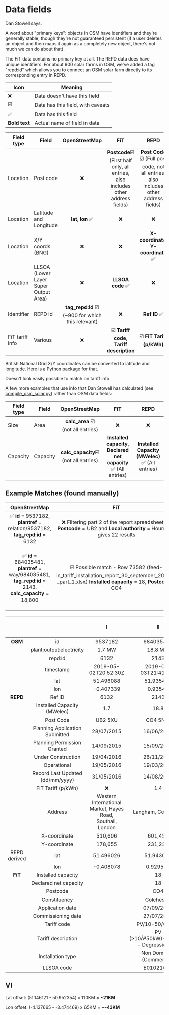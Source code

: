 Data fields
========

Dan Stowell says:

A word about "primary keys": objects in OSM have identifiers and they're generally stable, though they're not guaranteed persistent (if a user deletes an object and then maps it again as a completely new object, there's not much we can do about that).

The FiT data contains no primary key at all. The REPD data does have unique identifiers. For about 900 solar farms in OSM, we've added a tag "repd:id" which allows you to connect an OSM solar farm directly to its corresponding entry in REPD.

| Icon | Meaning |
| ---  | --- |
| :x:  | Data doesn't have this field |
| :ballot_box_with_check: | Data has this field, with caveats |
| ✅ | Data has this field |
|**Bold text** | Actual name of field in data |

| Field type | Field | OpenStreetMap | FiT | REPD
|---|---|:---:|:---:|:---:|
| Location | Post code | :x: | **Postcode**:ballot_box_with_check: (First half only, all entries, also includes other address fields) | **Post Code** :ballot_box_with_check: (Full post code, not all entries, also includes other address fields)|
| Location | Latitude and Longitude | **lat**, **lon** ✅ | :x: | :x: |
| Location| X/Y coords (BNG)| :x: | :x: | **X-coordinate**, **Y-coordinate** ✅ |
| Location | LLSOA (Lower Layer Super Output Area) | :x: | **LLSOA code** ✅ | :x: |
| Identifier|REPD id | **tag_repd:id** :ballot_box_with_check: (~900 for which this relevant) | :x: | **Ref ID** ✅|
| FiT tariff info | Various | :x: | :ballot_box_with_check: **Tariff code**, **Tariff description**| :ballot_box_with_check: **FiT Tariff (p/kWh)**

British National Grid X/Y coordinates can be converted to latitude and longitude. Here is a [Python package](https://pypi.org/project/bng-latlon/) for that.

Doesn't look easily possible to match on tariff info.

A few more examples that use info that Dan Stowell has calculated (see [compile_osm_solar.py](open-street-maps/solarpv-osm-uk-data-20191117/dan_stowell_osm_analysis/compile_osm_solar.py)) rather than OSM data fields:

| Field type | Field | OpenStreetMap | FiT | REPD
|---|---|:---:|:---:|:---:|
| Size| Area | **calc_area** :ballot_box_with_check: (not all entries) | :x:| :x:|
| Capacity| Capacity | **calc_capacity**:ballot_box_with_check: (not all entries)| **Installed capacity**, **Declared net capacity** ✅ (All entries)| **Installed Capacity (MWelec)** ✅ (All entries) |


Example Matches (found manually)
---------

| OpenStreetMap | FiT | REPD |
|:---:|:---:|:---:|
| ✅ **id** = 9537182, **plantref** = relation/9537182, **tag_repd:id** = 6132 | :x: Filtering part 2 of the report spreadsheet by **Postcode** = UB2 and **Local authority** = Hounslow gives 22 results | ✅**Ref ID** = 6132 |
| ✅ **id** = 684035481, **plantref** = way/684035481, **tag_repd:id** = 2143, **calc_capacity** = 18,800| :ballot_box_with_check: Possible match - Row 73582 (feed-in_tariff_installation_report_30_september_2019_-_part_1.xlsx) **Installed capacity** = 18, **Postcode** = CO4| ✅ **Ref ID** = 2143, **Installed Capacity (MWelec)** = 18.8, **Post Code** = CO4 5NW|

| |  | I | II | III | IV | V | VI (OSM/REPD far apart)|
|:---:|:---:|:---:|:---:|:---:|:---:|:---:|:---:|
| **OSM** | id | 9537182 | 684035481| 10304120| 10305610|10298564 | 688883405 |
|  | plant:output:electricity | 1.7 MW | 18.8 MW| 3.5 MW| 1 MW| 5 MW| 1.5 MW |
|  | repd:id  | 6132 |2143 |5207 |1994 | 5834| 1605 |
| | timestamp | 2019-05-02T20:52:30Z |2019-05-03T21:41:29Z |2019-11-16T14:03:13Z | 2019-11-16T21:30:41Z| 2019-11-14T22:35:13Z| 2019-11-16T18:42:25Z |
|  | lat | 51.496088 | 51.935457| 51.558094|52.019079 | 52.89991| 50.952354 |
| | lon | -0.407339 |0.93541 | -2.655681| -0.011644|-3.015247 | -3.474469 |
| **REPD** | Ref ID  | 6132 | 2143| 5207| 1994| 5834| 1605|
|  | Installed Capacity (MWelec)  | 1.7 | 18.8| 3.5| 1| 5| 1.5
|  | Post Code | UB2 5XU | CO4 5NW| BS35 4NL| SG8 8AZ| :x:| EX16 9QH |
|  | Planning Application Submitted | 28/07/2015|16/06/2014	 |13/04/2015 |24/11/2013 | 23/09/2015| 25/09/2012|
|  | Planning Permission Granted | 14/09/2015 |15/09/2014 | 01/09/2015| 03/12/2013| 23/12/2015| 22/03/2013 |
|  | Under Construction | 19/04/2016 |26/11/2014 | 28/02/2015| :x:| 12/12/2016| :x:|
|  | Operational |19/05/2016 | 19/03/2015 | 31/03/2016| 08/03/2014| 15/02/2017| 29/04/2013 |
|  | Record Last Updated (dd/mm/yyyy) | 31/05/2016 |14/08/2015 |17/06/2016 | 26/08/2014| 04/12/2017| 10/06/2013 |
|  | FiT Tariff (p/kWh) | :x: |1.4 |:x: | :x:| :x:| :x: |
|  | Address | Western International Market, Hayes Road, Southall, London |Langham, Colchester | Land adjacent to Church Road and the M49, Severn Beach, Bristol| Hatchpen Farm, Reed, Royston|Land At, Rhosygadfa, Gobowen, Oswestry | TIVERTON, DEVON |
|  | X-coordinate  | 510,606 |601,454 | 354,510| 536,397|331,810 | 250,572 |
|  | Y-coordinate  | 178,655 |231,228 | 184,911| 237,730|334,117 | 140,713 |
| REPD derived | lat  | 51.496026 | 51.943065| 51.561233|52.02123 | 52.900149| 51.146121 |
| | lon  | -0.408078 |0.929579 | -2.657613| -0.013603|-3.01518 | -4.137665 |
| **FiT**| Installed capacity  |  | 18| | | |
| | Declared net capacity  |  | 18| | | |
| | Postcode  |  | CO4| | | |
| | Constituency | | Colchester | | | |
| | Application date | | 07/09/2015| | | |
| | Commissioning date  |  | 27/07/2015| | | |
| | Tariff code |  | PV/10-50/06H-1| | | |
| | Tariff description |  | PV (>10Âª50kW)-2015/16 - Degression - H| | | |
| | Installation type | | Non Domestic (Commercial)| |
| | LLSOA code | | E01021668 | | | |


VI
---

Lat offset: (51.146121 - 50.952354) x 110KM = **~21KM**

Lon offset: (-4.137665 - -3.474469) x 65KM = **~-43KM**
